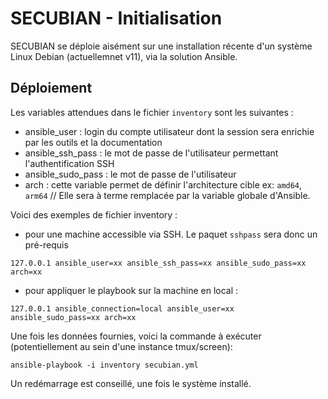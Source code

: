 # SECUBIAN - Initialisation

SECUBIAN se déploie aisément sur une installation récente d'un système Linux Debian (actuellemnet v11), via la solution Ansible.


## Déploiement

Les variables attendues dans le fichier ```inventory``` sont les suivantes : 
- ansible_user : login du compte utilisateur dont la session sera enrichie par les outils et la documentation
- ansible_ssh_pass : le mot de passe de l'utilisateur permettant l'authentification SSH
- ansible_sudo_pass : le mot de passe de l'utilisateur
- arch : cette variable permet de définir l'architecture cible ex: ```amd64```, ```arm64``` // Elle sera à terme remplacée par la variable globale d'Ansible.

Voici des exemples de fichier inventory :

* pour une machine accessible via SSH. Le paquet ```sshpass``` sera donc un pré-requis

```
127.0.0.1 ansible_user=xx ansible_ssh_pass=xx ansible_sudo_pass=xx arch=xx
```

* pour appliquer le playbook sur la machine en local : 

```
127.0.0.1 ansible_connection=local ansible_user=xx ansible_sudo_pass=xx arch=xx
```


Une fois les données fournies, voici la commande à exécuter (potentiellement au sein d'une instance tmux/screen): 

```
ansible-playbook -i inventory secubian.yml
```

Un redémarrage est conseillé, une fois le système installé.